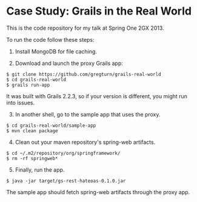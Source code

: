 # Case Study: Grails in the Real World

This is the code repository for my talk at Spring One 2GX 2013.

To run the code follow these steps:

1. Install MongoDB for file caching.

2. Download and launch the proxy Grails app:

```
$ git clone https://github.com/gregturn/grails-real-world
$ cd grails-real-world
$ grails run-app
```

It was built with Grails 2.2.3, so if your version is different, you might run into issues.

3. In another shell, go to the sample app that uses the proxy.

```
$ cd grails-real-world/sample-app
$ mvn clean package
```

4. Clean out your maven repository's spring-web artifacts.

```
$ cd ~/.m2/repository/org/springframework/
$ rm -rf springweb*
```

5. Finally, run the app.

```
$ java -jar target/gs-rest-hateoas-0.1.0.jar
```

The sample app should fetch spring-web artifacts through the proxy app.